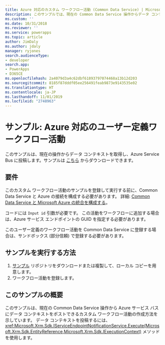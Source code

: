 ```yaml
---
title: Azure 対応のカスタム ワークフロー活動 (Common Data Service) | Microsoft Docs
description: このサンプルでは、現在の Common Data Service 操作からデータ コンテキストを取得して Azure Service Bus にポストします。
ms.custom: ''
ms.date: 10/31/2018
ms.reviewer: ''
ms.service: powerapps
ms.topic: article
author: JimDaly
ms.author: jdaly
manager: ryjones
search.audienceType:
- developer
search.app:
- PowerApps
- D365CE
ms.openlocfilehash: 2a4079d3a4c62dbf61893797074468a13b12d203
ms.sourcegitcommit: 8185f87dddf05ee256491feab9873e9143535e02
ms.translationtype: HT
ms.contentlocale: ja-JP
ms.lasthandoff: 11/01/2019
ms.locfileid: "2748963"
---
```

# <a name="sample-azure-aware-custom-workflow-activity"></a>サンプル: Azure 対応のユーザー定義ワークフロー活動

<!-- https://docs.microsoft.com/dynamics365/customer-engagement/developer/sample-azure-aware-custom-workflow-activity -->

このサンプルは、現在の操作からデータ コンテキストを取得し、Azure Service Bus に投稿します。サンプルは [こちら](https://github.com/Microsoft/PowerApps-Samples/tree/master/cds/orgsvc/C%23/Azurecustomworkflowactivity) からダウンロードできます。

## <a name="requirements"></a>要件

このカスタム ワークフロー活動のサンプルを登録して実行する前に、Common Data Service と Azure の接続を構成する必要があります。 詳細: [Common Data Service と Microsoft Azure の統合を構成する](../../configure-azure-integration.md)。

コードには `Input id` 引数が必要です。 この活動をワークフローに追加する場合は、Azure サービス エンドポイントの GUID を指定する必要があります。

このユーザー定義のワークフロー活動を Common Data Service に登録する場合は、サンドボックス (部分信頼) で登録する必要があります。

## <a name="how-to-run-samples"></a>サンプルを実行する方法

1. [サンプル](https://github.com/Microsoft/PowerApps-Samples) リポジトリをダウンロードまたは複製して、ローカル コピーを用意します。
2. ワークフロー活動を登録します。

## <a name="what-this-sample-does"></a>このサンプルの概要

このサンプルは、現在の Common Data Service 操作から Azure サービス バスにデータ コンテキストをポストできるカスタム ワークフロー活動の作成方法を示しています。 データ コンテキストを投稿するには、<xref:Microsoft.Xrm.Sdk.IServiceEndpointNotificationService.Execute(Microsoft.Xrm.Sdk.EntityReference,Microsoft.Xrm.Sdk.IExecutionContext)> メソッドを使用します。
